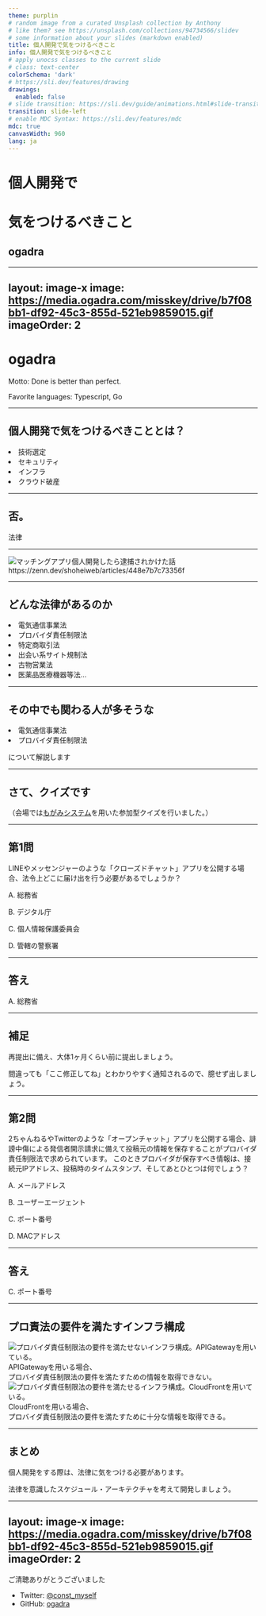 ```yaml
---
theme: purplin
# random image from a curated Unsplash collection by Anthony
# like them? see https://unsplash.com/collections/94734566/slidev
# some information about your slides (markdown enabled)
title: 個人開発で気をつけるべきこと
info: 個人開発で気をつけるべきこと
# apply unocss classes to the current slide
# class: text-center
colorSchema: 'dark'
# https://sli.dev/features/drawing
drawings:
  enabled: false
# slide transition: https://sli.dev/guide/animations.html#slide-transitions
transition: slide-left
# enable MDC Syntax: https://sli.dev/features/mdc
mdc: true
canvasWidth: 960
lang: ja
---
```


<style>
.slidev-layout {
  padding-top: 0 !important;
}

</style>

# 個人開発で
# 気をつけるべきこと

## ogadra

---
layout: image-x
image: https://media.ogadra.com/misskey/drive/b7f08bb1-df92-45c3-855d-521eb9859015.gif
imageOrder: 2
---

# ogadra

Motto: Done is better than perfect.

Favorite languages: Typescript, Go

<!--ここまで20秒-->
---

## 個人開発で気をつけるべきこととは？

<v-click><li>技術選定</li></v-click>
<v-click><li>セキュリティ</li></v-click>
<v-click><li>インフラ</li></v-click>
<v-click><li>クラウド破産</li></v-click>

---

## 否。

<v-click>
  <div class="flex flex-wrap w-full mx-auto my-20 text-9xl">
    <span class="text-center mx-auto">法律</span>
  </div>
</v-click>

---

<div>
  <img
    src="./imgs/arrest.png"
    alt="マッチングアプリ個人開発したら逮捕されかけた話"
    class="w-144 mx-auto my-2"
  />
  </div>
  <div class="flex flex-wrap w-full mx-auto">
  <span class="text-center mx-auto">https://zenn.dev/shoheiweb/articles/448e7b7c73356f</span>
</div>

---

## どんな法律があるのか

<v-click><li>電気通信事業法</li></v-click>
<v-click><li>プロバイダ責任制限法</li></v-click>
<v-click><li>特定商取引法</li></v-click>
<v-after><li>出会い系サイト規制法</li></v-after>
<v-after><li>古物営業法</li></v-after>
<v-after><li>医薬品医療機器等法...</li></v-after>

---

## その中でも関わる人が多そうな

<li>電気通信事業法</li>
<li>プロバイダ責任制限法</li>

について解説します

<!--ここまで1分30秒-->
---

## さて、クイズです

（会場では[もがみシステム](https://mogami.live)を用いた参加型クイズを行いました。）

---

## 第1問

LINEやメッセンジャーのような「クローズドチャット」アプリを公開する場合、法令上どこに届け出を行う必要があるでしょうか？

<div class="flex text-center my-18">
  <div class="w-1/2">
  A. 総務省

  B. デジタル庁
  </div>
  <div class="w-1/2">
  C. 個人情報保護委員会

  D. 管轄の警察署
  </div>
</div>


<!--ここまで3分10秒-->
---

## 答え

A. 総務省

---

## 補足

再提出に備え、大体1ヶ月くらい前に提出しましょう。

間違っても「ここ修正してね」とわかりやすく通知されるので、臆せず出しましょう。

<!--ここまで3分30秒-->
---

## 第2問

2ちゃんねるやTwitterのような「オープンチャット」アプリを公開する場合、誹謗中傷による発信者開示請求に備えて投稿元の情報を保存することがプロバイダ責任制限法で求められています。
このときプロバイダが保存すべき情報は、接続元IPアドレス、投稿時のタイムスタンプ、そしてあとひとつは何でしょう？

<div class="flex text-center my-8">
  <div class="w-1/2">
  A. メールアドレス

  B. ユーザーエージェント
  </div>
  <div class="w-1/2">
  C. ポート番号

  D. MACアドレス
  </div>
</div>

<!--ここまで4分00秒. シンキングタイム30秒-->
---

## 答え

C. ポート番号

---

## プロ責法の要件を満たすインフラ構成

<div class="flex m-2">
  <img src="./imgs/ng.svg" alt="プロバイダ責任制限法の要件を満たせないインフラ構成。APIGatewayを用いている。" class="w-96">
  <div class="w-80 my-auto mx-2 my-0">
    APIGatewayを用いる場合、<br/>
    プロバイダ責任制限法の要件を満たすための情報を取得できない。
  </div>
  
</div>

<div class="flex mx-2 my-4">
  <img src="./imgs/ok.svg" alt="プロバイダ責任制限法の要件を満たせるインフラ構成。CloudFrontを用いている。" class="w-96">
  <div class="w-80 my-auto mx-2 my-0">
    CloudFrontを用いる場合、<br/>
    プロバイダ責任制限法の要件を満たすために十分な情報を取得できる。
  </div>
</div>

<!--ここまで4分30秒-->
---

## まとめ

個人開発をする際は、法律に気をつける必要があります。

法律を意識したスケジュール・アーキテクチャを考えて開発しましょう。

<!--ここまで4分45秒-->
---
layout: image-x
image: https://media.ogadra.com/misskey/drive/b7f08bb1-df92-45c3-855d-521eb9859015.gif
imageOrder: 2
---

ご清聴ありがとうございました

- Twitter: [@const_myself](https://twitter.com/const_myself)
- GitHub: [ogadra](https://github.com/ogadra)

<PoweredBySlidev mt-10 />
